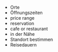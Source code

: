﻿* Orte
* Öffnungszeiten
* price range
* reservation
* cafe or restaurant
* in der Nähe
* Standort bestimmen
* Reisedauern
